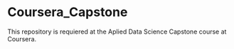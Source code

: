 # Coursera_Capstone
This repository is requiered at the Aplied Data Science Capstone course at Coursera.
